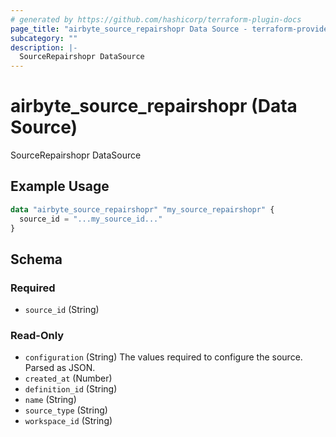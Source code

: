 ```yaml
---
# generated by https://github.com/hashicorp/terraform-plugin-docs
page_title: "airbyte_source_repairshopr Data Source - terraform-provider-airbyte"
subcategory: ""
description: |-
  SourceRepairshopr DataSource
---
```


# airbyte_source_repairshopr (Data Source)

SourceRepairshopr DataSource

## Example Usage

```terraform
data "airbyte_source_repairshopr" "my_source_repairshopr" {
  source_id = "...my_source_id..."
}
```

<!-- schema generated by tfplugindocs -->
## Schema

### Required

- `source_id` (String)

### Read-Only

- `configuration` (String) The values required to configure the source. Parsed as JSON.
- `created_at` (Number)
- `definition_id` (String)
- `name` (String)
- `source_type` (String)
- `workspace_id` (String)
